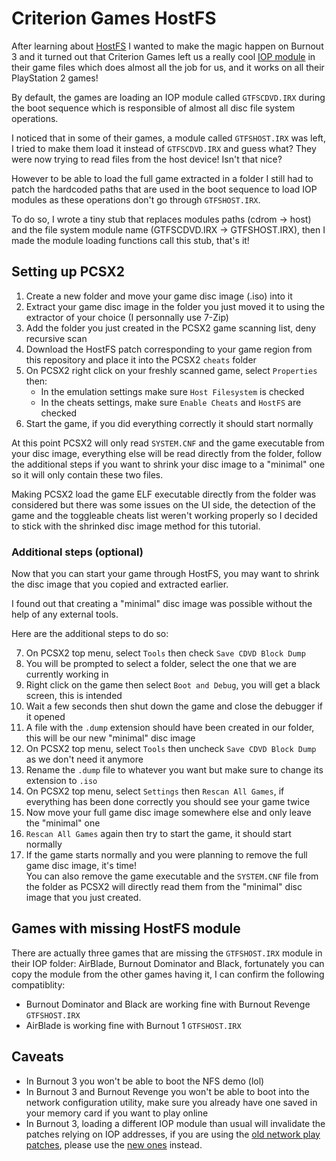 # Criterion Games HostFS

After learning about [HostFS](https://github.com/Nahelam/PCSX2-HostFS-Patches/tree/main) I wanted to make the magic happen on Burnout 3 and it turned out that Criterion Games left us a really cool [IOP module](https://github.com/RetroReversing/retroReversing/blob/master/pages/consoles/ps2/irxFiles.md) in their game files which does almost all the job for us, and it works on all their PlayStation 2 games!

By default, the games are loading an IOP module called `GTFSCDVD.IRX` during the boot sequence which is responsible of almost all disc file system operations.

I noticed that in some of their games, a module called `GTFSHOST.IRX` was left, I tried to make them load it instead of `GTFSCDVD.IRX` and guess what? They were now trying to read files from the host device! Isn't that nice?

However to be able to load the full game extracted in a folder I still had to patch the hardcoded paths that are used in the boot sequence to load IOP modules as these operations don't go through `GTFSHOST.IRX`.

To do so, I wrote a tiny stub that replaces modules paths (cdrom -> host) and the file system module name (GTFSCDVD.IRX -> GTFSHOST.IRX), then I made the module loading functions call this stub, that's it!

## Setting up PCSX2
1. Create a new folder and move your game disc image (.iso) into it
2. Extract your game disc image in the folder you just moved it to using the extractor of your choice (I personnally use 7-Zip)
3. Add the folder you just created in the PCSX2 game scanning list, deny recursive scan
4. Download the HostFS patch corresponding to your game region from this repository and place it into the PCSX2 `cheats` folder
5. On PCSX2 right click on your freshly scanned game, select `Properties` then:
   - In the emulation settings make sure `Host Filesystem` is checked
   - In the cheats settings, make sure `Enable Cheats` and `HostFS` are checked
6. Start the game, if you did everything correctly it should start normally

At this point PCSX2 will only read `SYSTEM.CNF` and the game executable from your disc image, everything else will be read directly from the folder, follow the additional steps if you want to shrink your disc image to a "minimal" one so it will only contain these two files.

Making PCSX2 load the game ELF executable directly from the folder was considered but there was some issues on the UI side, the detection of the game and the toggleable cheats list weren't working properly so I decided to stick with the shrinked disc image method for this tutorial.

### Additional steps (optional)
Now that you can start your game through HostFS, you may want to shrink the disc image that you copied and extracted earlier.

I found out that creating a "minimal" disc image was possible without the help of any external tools.

Here are the additional steps to do so:

7. On PCSX2 top menu, select `Tools` then check `Save CDVD Block Dump`
8. You will be prompted to select a folder, select the one that we are currently working in
9. Right click on the game then select `Boot and Debug`, you will get a black screen, this is intended
10. Wait a few seconds then shut down the game and close the debugger if it opened
11. A file with the `.dump` extension should have been created in our folder, this will be our new "minimal" disc image
12. On PCSX2 top menu, select `Tools` then uncheck `Save CDVD Block Dump` as we don't need it anymore
13. Rename the `.dump` file to whatever you want but make sure to change its extension to `.iso`
14. On PCSX2 top menu, select `Settings` then `Rescan All Games`, if everything has been done correctly you should see your game twice
15. Now move your full game disc image somewhere else and only leave the "minimal" one
16. `Rescan All Games` again then try to start the game, it should start normally
17. If the game starts normally and you were planning to remove the full game disc image, it's time!\
    You can also remove the game executable and the `SYSTEM.CNF` file from the folder as PCSX2 will directly read them from the "minimal" disc image that you just created.

    
## Games with missing HostFS module
There are actually three games that are missing the `GTFSHOST.IRX` module in their IOP folder: AirBlade, Burnout Dominator and Black, fortunately you can copy the module from the other games having it, I can confirm the following compatiblity:
- Burnout Dominator and Black are working fine with Burnout Revenge `GTFSHOST.IRX`
- AirBlade is working fine with Burnout 1 `GTFSHOST.IRX`

## Caveats
- In Burnout 3 you won't be able to boot the NFS demo (lol)
- In Burnout 3 and Burnout Revenge you won't be able to boot into the network configuration utility, make sure you already have one saved in your memory card if you want to play online
- In Burnout 3, loading a different IOP module than usual will invalidate the patches relying on IOP addresses, if you are using the [old network play patches](https://github.com/Nahelam/PCSX2-Burnout-Mods/tree/main/Burnout%203%20Takedown/Network%20Play/Old%20Patches), please use the [new ones](https://github.com/Nahelam/PCSX2-Burnout-Mods/tree/main/Burnout%203%20Takedown/Network%20Play) instead.
